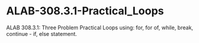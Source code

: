 # ALAB-308.3.1-Practical_Loops
 ALAB 308.3.1: Three Problem Practical Loops using: for, for of, while, break, continue - if, else statement.
